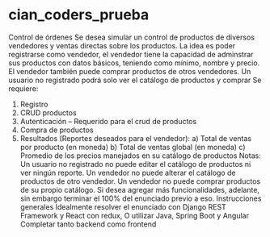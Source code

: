 # cian_coders_prueba



Control de órdenes
Se desea simular un control de productos de diversos vendedores y ventas directas sobre los productos.
La idea es poder registrarse como vendedor, el vendedor tiene la capacidad de adminstrar sus productos con datos básicos, teniendo como mínimo, nombre y precio. El vendedor también puede comprar productos de otros vendedores.
Un usuario no registrado podrá solo ver el catálogo de productos y comprar
Se requiere:
1.	Registro
2.	CRUD productos
3.	Autenticación – Requerido para el crud de productos
4.	Compra de productos
5.	Resultados (Reportes deseados para el vendedor):
a)	Total de ventas por producto (en moneda)
b)	Total de ventas global (en moneda)
c)	Promedio de los precios manejados en su catálogo de productos
Notas: 
Un usuario no registrado no puede editar el catálogo de productos ni ver ningún reporte.
Un vendedor no puede alterar el catálogo de productos de otro vendedor.
Un vendedor no puede comprar productos de su propio catálogo.
Si desea agregar más funcionalidades, adelante, sin embargo terminar el 100% del enunciado previo a eso.
Instrucciones generales
Idealmente resolver el enunciado con Django REST Framework y React con redux, O utilizar Java, Spring Boot y Angular
Completar tanto backend como frontend

